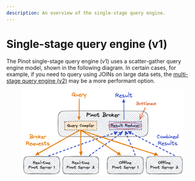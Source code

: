 ```yaml
---
description: An overview of the single-stage query engine.
---
```


# Single-stage query engine (v1)

The Pinot single-stage query engine (v1) uses a scatter-gather query engine model, shown in the following diagram. In certain cases, for example, if you need to query using JOINs on large data sets, the [multi-stage query engine (v2)](cluster-1.md) may be a more performant option.&#x20;

<figure><img src="../.gitbook/assets/Multi-Stage-Pinot-Query-Engine-v1 (2).png" alt=""><figcaption></figcaption></figure>
